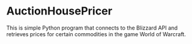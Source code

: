 # AuctionHousePricer

This is simple Python program that connects to the Blizzard API and retrieves prices for certain commodities in the game World of Warcraft.

